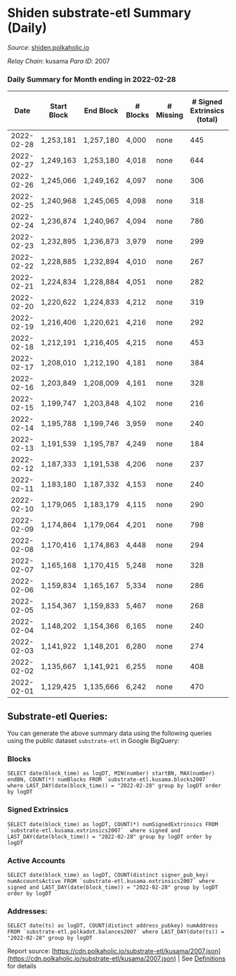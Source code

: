 # Shiden substrate-etl Summary (Daily)

_Source_: [shiden.polkaholic.io](https://shiden.polkaholic.io)

*Relay Chain*: kusama
*Para ID*: 2007



### Daily Summary for Month ending in 2022-02-28


| Date | Start Block | End Block | # Blocks | # Missing | # Signed Extrinsics (total) | # Active Accounts | # Addresses with Balances | # Events | # Transfers | # XCM Transfers In | # XCM Transfers Out |
| ---- | ----------- | --------- | -------- | --------- | --------------------------- | ----------------- | ------------------------- | -------- | ----------- | ------------------ | ------------------- |
| 2022-02-28 | 1,253,181 | 1,257,180 | 4,000 | none  | 445 | 176 | 43,459 | 57,439 | 4,775 ($1,508,826.57) |   |   |
| 2022-02-27 | 1,249,163 | 1,253,180 | 4,018 | none  | 644 | 156 |  | 77,275 | 5,511 ($4,315,862.02) |   |   |
| 2022-02-26 | 1,245,066 | 1,249,162 | 4,097 | none  | 306 | 158 |  | 51,400 | 4,900 ($767,847.97) |   |   |
| 2022-02-25 | 1,240,968 | 1,245,065 | 4,098 | none  | 318 | 124 |  | 52,268 | 5,725 ($947,819.97) |   |   |
| 2022-02-24 | 1,236,874 | 1,240,967 | 4,094 | none  | 786 | 118 |  | 64,435 | 5,267 ($635,618.14) |   |   |
| 2022-02-23 | 1,232,895 | 1,236,873 | 3,979 | none  | 299 | 139 |  | 49,599 | 4,532 ($867,253.36) |   |   |
| 2022-02-22 | 1,228,885 | 1,232,894 | 4,010 | none  | 267 | 116 |  | 49,294 | 4,609 ($324,827.79) |   |   |
| 2022-02-21 | 1,224,834 | 1,228,884 | 4,051 | none  | 282 | 126 |  | 46,009 | 4,456 ($339,055.92) |   |   |
| 2022-02-20 | 1,220,622 | 1,224,833 | 4,212 | none  | 319 | 148 |  | 58,166 | 4,660 ($188,782.97) |   |   |
| 2022-02-19 | 1,216,406 | 1,220,621 | 4,216 | none  | 292 | 136 |  | 54,151 | 4,597 ($362,969.58) |   |   |
| 2022-02-18 | 1,212,191 | 1,216,405 | 4,215 | none  | 453 | 175 |  | 56,766 | 5,067 ($8,440,312.88) |   |   |
| 2022-02-17 | 1,208,010 | 1,212,190 | 4,181 | none  | 384 | 162 |  | 67,635 | 5,042 ($1,282,145.72) |   |   |
| 2022-02-16 | 1,203,849 | 1,208,009 | 4,161 | none  | 328 | 142 |  | 38,672 | 4,630 ($3,020,454.32) |   |   |
| 2022-02-15 | 1,199,747 | 1,203,848 | 4,102 | none  | 216 | 113 |  | 48,007 | 4,536 ($641,710.86) |   |   |
| 2022-02-14 | 1,195,788 | 1,199,746 | 3,959 | none  | 240 | 116 |  | 41,914 | 4,242 ($160,803.25) |   |   |
| 2022-02-13 | 1,191,539 | 1,195,787 | 4,249 | none  | 184 | 96 |  | 48,965 | 4,598 ($147,266.57) |   |   |
| 2022-02-12 | 1,187,333 | 1,191,538 | 4,206 | none  | 237 | 114 |  | 46,228 | 4,526 ($156,097.32) |   |   |
| 2022-02-11 | 1,183,180 | 1,187,332 | 4,153 | none  | 240 | 131 |  | 53,622 | 5,106 ($469,320.04) |   |   |
| 2022-02-10 | 1,179,065 | 1,183,179 | 4,115 | none  | 290 | 145 |  | 46,757 | 4,515 ($2,075,523.76) |   |   |
| 2022-02-09 | 1,174,864 | 1,179,064 | 4,201 | none  | 798 | 127 |  | 38,198 | 5,066 ($245,617.00) |   |   |
| 2022-02-08 | 1,170,416 | 1,174,863 | 4,448 | none  | 294 | 142 |  | 52,431 | 4,997 ($433,853.95) |   |   |
| 2022-02-07 | 1,165,168 | 1,170,415 | 5,248 | none  | 328 | 163 |  | 63,091 | 5,967 ($337,082.33) |   |   |
| 2022-02-06 | 1,159,834 | 1,165,167 | 5,334 | none  | 286 | 145 |  | 59,669 | 5,713 ($302,632.72) |   |   |
| 2022-02-05 | 1,154,367 | 1,159,833 | 5,467 | none  | 268 | 148 |  | 53,877 | 6,241 ($196,085.21) |   |   |
| 2022-02-04 | 1,148,202 | 1,154,366 | 6,165 | none  | 240 | 122 |  | 61,063 | 6,518 ($63,553.33) |   |   |
| 2022-02-03 | 1,141,922 | 1,148,201 | 6,280 | none  | 274 | 141 |  | 60,817 | 6,779 ($255,530.43) |   |   |
| 2022-02-02 | 1,135,667 | 1,141,921 | 6,255 | none  | 408 | 168 |  | 75,279 | 7,165 ($521,403.26) |   |   |
| 2022-02-01 | 1,129,425 | 1,135,666 | 6,242 | none  | 470 | 210 |  | 81,297 | 7,168 ($786,390.04) |   |   |

## Substrate-etl Queries:
You can generate the above summary data using the following queries using the public dataset `substrate-etl` in Google BigQuery:


### Blocks
```
SELECT date(block_time) as logDT, MIN(number) startBN, MAX(number) endBN, COUNT(*) numBlocks FROM `substrate-etl.kusama.blocks2007`  where LAST_DAY(date(block_time)) = "2022-02-28" group by logDT order by logDT
```


### Signed Extrinsics
```
SELECT date(block_time) as logDT, COUNT(*) numSignedExtrinsics FROM `substrate-etl.kusama.extrinsics2007`  where signed and LAST_DAY(date(block_time)) = "2022-02-28" group by logDT order by logDT
```


### Active Accounts
```
SELECT date(block_time) as logDT, COUNT(distinct signer_pub_key) numAccountsActive FROM `substrate-etl.kusama.extrinsics2007` where signed and LAST_DAY(date(block_time)) = "2022-02-28" group by logDT order by logDT
```


### Addresses:
```
SELECT date(ts) as logDT, COUNT(distinct address_pubkey) numAddress FROM `substrate-etl.polkadot.balances2007` where LAST_DAY(date(ts)) = "2022-02-28" group by logDT
```



Report source: [https://cdn.polkaholic.io/substrate-etl/kusama/2007.json](https://cdn.polkaholic.io/substrate-etl/kusama/2007.json) | See [Definitions](/DEFINITIONS.md) for details
